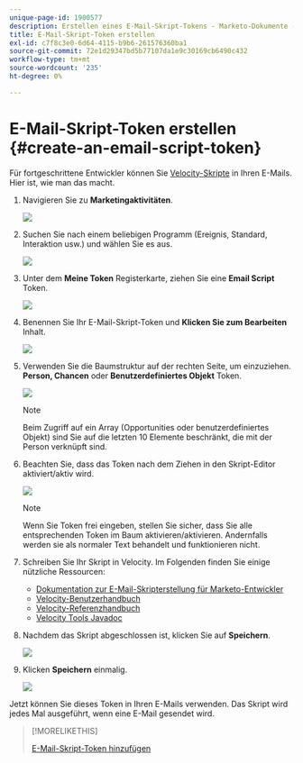 ```yaml
---
unique-page-id: 1900577
description: Erstellen eines E-Mail-Skript-Tokens - Marketo-Dokumente - Produktdokumentation
title: E-Mail-Skript-Token erstellen
exl-id: c7f8c3e0-6d64-4115-b9b6-261576360ba1
source-git-commit: 72e1d29347bd5b77107da1e9c30169cb6490c432
workflow-type: tm+mt
source-wordcount: '235'
ht-degree: 0%

---
```


# E-Mail-Skript-Token erstellen {#create-an-email-script-token}

Für fortgeschrittene Entwickler können Sie [Velocity-Skripte](https://velocity.apache.org/engine/1.7/user-guide.html) in Ihren E-Mails. Hier ist, wie man das macht.

1. Navigieren Sie zu **Marketingaktivitäten**.

   ![](assets/ma.png)

1. Suchen Sie nach einem beliebigen Programm (Ereignis, Standard, Interaktion usw.) und wählen Sie es aus.

   ![](assets/image2014-9-17-22-3a21-3a24.png)

1. Unter dem **Meine Token** Registerkarte, ziehen Sie eine **Email Script** Token.

   ![](assets/image2014-9-17-22-3a21-3a29.png)

1. Benennen Sie Ihr E-Mail-Skript-Token und **Klicken Sie zum Bearbeiten** Inhalt.

   ![](assets/image2014-9-17-22-3a21-3a46.png)

1. Verwenden Sie die Baumstruktur auf der rechten Seite, um einzuziehen. **Person, Chancen** oder **Benutzerdefiniertes Objekt** Token.

   ![](assets/five-2.png)

   >[!NOTE]
   >
   >Beim Zugriff auf ein Array (Opportunities oder benutzerdefiniertes Objekt) sind Sie auf die letzten 10 Elemente beschränkt, die mit der Person verknüpft sind.

1. Beachten Sie, dass das Token nach dem Ziehen in den Skript-Editor aktiviert/aktiv wird.

   ![](assets/image2014-9-17-22-3a22-3a33.png)

   >[!NOTE]
   >
   >Wenn Sie Token frei eingeben, stellen Sie sicher, dass Sie alle entsprechenden Token im Baum aktivieren/aktivieren. Andernfalls werden sie als normaler Text behandelt und funktionieren nicht.

1. Schreiben Sie Ihr Skript in Velocity. Im Folgenden finden Sie einige nützliche Ressourcen:

   * [Dokumentation zur E-Mail-Skripterstellung für Marketo-Entwickler](https://developers.marketo.com/email-scripting/)
   * [Velocity-Benutzerhandbuch](https://velocity.apache.org/engine/devel/user-guide.html)
   * [Velocity-Referenzhandbuch](https://velocity.apache.org/engine/devel/vtl-reference-guide.html)
   * [Velocity Tools Javadoc](https://velocity.apache.org/tools/releases/2.0/javadoc/index.html)

1. Nachdem das Skript abgeschlossen ist, klicken Sie auf **Speichern**.

   ![](assets/image2014-9-17-22-3a23-3a1.png)

1. Klicken **Speichern** einmalig.

   ![](assets/image2014-9-17-22-3a23-3a13.png)

Jetzt können Sie dieses Token in Ihren E-Mails verwenden. Das Skript wird jedes Mal ausgeführt, wenn eine E-Mail gesendet wird.

>[!MORELIKETHIS]
>
>[E-Mail-Skript-Token hinzufügen](/help/marketo/product-docs/email-marketing/general/using-tokens/add-an-email-script-token-to-your-email.md)

